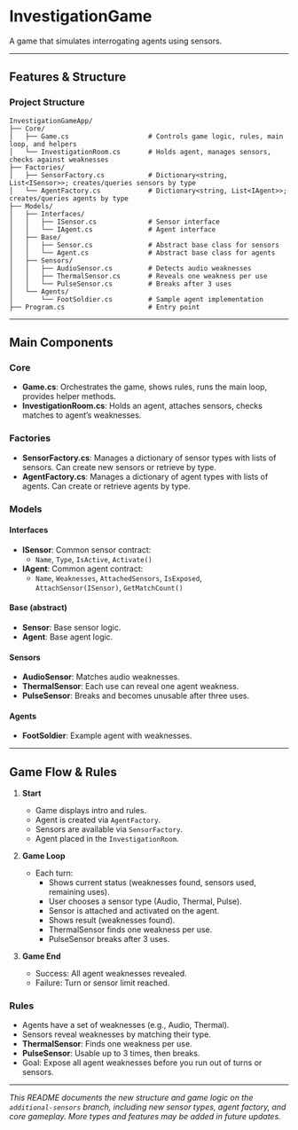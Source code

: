 ﻿# InvestigationGame

A game that simulates interrogating agents using sensors.

---

## Features & Structure

### Project Structure

```
InvestigationGameApp/
├── Core/
│   ├── Game.cs                    # Controls game logic, rules, main loop, and helpers
│   └── InvestigationRoom.cs       # Holds agent, manages sensors, checks against weaknesses
├── Factories/
│   ├── SensorFactory.cs           # Dictionary<string, List<ISensor>>; creates/queries sensors by type
│   └── AgentFactory.cs            # Dictionary<string, List<IAgent>>; creates/queries agents by type
├── Models/
│   ├── Interfaces/
│   │   ├── ISensor.cs             # Sensor interface
│   │   └── IAgent.cs              # Agent interface
│   ├── Base/
│   │   ├── Sensor.cs              # Abstract base class for sensors
│   │   └── Agent.cs               # Abstract base class for agents
│   ├── Sensors/
│   │   ├── AudioSensor.cs         # Detects audio weaknesses
│   │   ├── ThermalSensor.cs       # Reveals one weakness per use
│   │   └── PulseSensor.cs         # Breaks after 3 uses
│   └── Agents/
│       └── FootSoldier.cs         # Sample agent implementation
├── Program.cs                     # Entry point
```

---

## Main Components

### Core

- **Game.cs**: Orchestrates the game, shows rules, runs the main loop, provides helper methods.
- **InvestigationRoom.cs**: Holds an agent, attaches sensors, checks matches to agent’s weaknesses.

### Factories

- **SensorFactory.cs**: Manages a dictionary of sensor types with lists of sensors. Can create new sensors or retrieve by type.
- **AgentFactory.cs**: Manages a dictionary of agent types with lists of agents. Can create or retrieve agents by type.

### Models

#### Interfaces

- **ISensor**: Common sensor contract:
  - `Name`, `Type`, `IsActive`, `Activate()`
- **IAgent**: Common agent contract:
  - `Name`, `Weaknesses`, `AttachedSensors`, `IsExposed`, `AttachSensor(ISensor)`, `GetMatchCount()`

#### Base (abstract)

- **Sensor**: Base sensor logic.
- **Agent**: Base agent logic.

#### Sensors

- **AudioSensor**: Matches audio weaknesses.
- **ThermalSensor**: Each use can reveal one agent weakness.
- **PulseSensor**: Breaks and becomes unusable after three uses.

#### Agents

- **FootSoldier**: Example agent with weaknesses.

---

## Game Flow & Rules

1. **Start**
   - Game displays intro and rules.
   - Agent is created via `AgentFactory`.
   - Sensors are available via `SensorFactory`.
   - Agent placed in the `InvestigationRoom`.

2. **Game Loop**
   - Each turn: 
     - Shows current status (weaknesses found, sensors used, remaining uses).
     - User chooses a sensor type (Audio, Thermal, Pulse).
     - Sensor is attached and activated on the agent.
     - Shows result (weaknesses found).
     - ThermalSensor finds one weakness per use.
     - PulseSensor breaks after 3 uses.

3. **Game End**
   - Success: All agent weaknesses revealed.
   - Failure: Turn or sensor limit reached.

### Rules

- Agents have a set of weaknesses (e.g., Audio, Thermal).
- Sensors reveal weaknesses by matching their type.
- **ThermalSensor**: Finds one weakness per use.
- **PulseSensor**: Usable up to 3 times, then breaks.
- Goal: Expose all agent weaknesses before you run out of turns or sensors.

---

*This README documents the new structure and game logic on the `additional-sensors` branch, including new sensor types, agent factory, and core gameplay. More types and features may be added in future updates.*